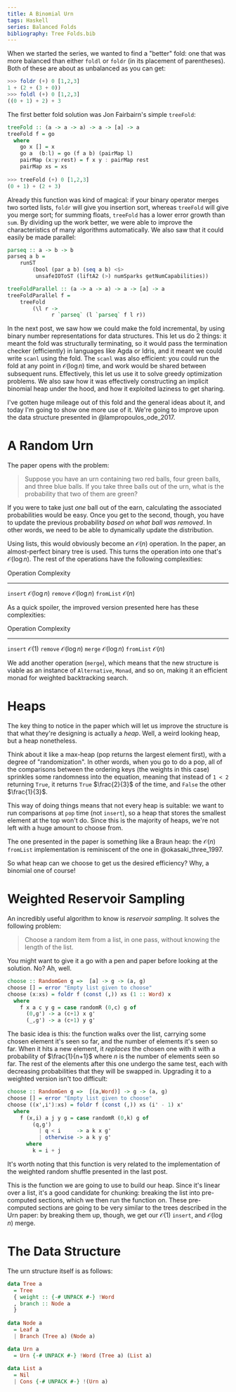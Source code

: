 ```yaml
---
title: A Binomial Urn
tags: Haskell
series: Balanced Folds
bibliography: Tree Folds.bib
---
```


When we started the series, we wanted to find a "better" fold: one that was more
balanced than either `foldl` or `foldr` (in its placement of parentheses). Both
of these are about as unbalanced as you can get:

```haskell
>>> foldr (+) 0 [1,2,3]
1 + (2 + (3 + 0))
>>> foldl (+) 0 [1,2,3]
((0 + 1) + 2) + 3
```

The first better fold solution was Jon Fairbairn's  simple `treeFold`:

```haskell
treeFold :: (a -> a -> a) -> a -> [a] -> a
treeFold f = go
  where
    go x [] = x
    go a  (b:l) = go (f a b) (pairMap l)
    pairMap (x:y:rest) = f x y : pairMap rest
    pairMap xs = xs
  
>>> treeFold (+) 0 [1,2,3]
(0 + 1) + (2 + 3)
```

Already this function was kind of magical: if your binary operator merges two
sorted lists, `foldr` will give you insertion sort, whereas `treeFold` will give
you merge sort; for summing floats, `treeFold` has a lower error growth than
`sum`. By dividing up the work better, we were able to improve the
characteristics of many algorithms automatically. We also saw that it could
easily be made parallel:

```haskell
parseq :: a -> b -> b
parseq a b =
    runST
        (bool (par a b) (seq a b) <$>
         unsafeIOToST (liftA2 (>) numSparks getNumCapabilities))

treeFoldParallel :: (a -> a -> a) -> a -> [a] -> a
treeFoldParallel f =
    treeFold
        (\l r ->
              r `parseq` (l `parseq` f l r))
```

In the next post, we saw how we could make the fold incremental, by using binary
number representations for data structures. This let us do 2 things: it meant
the fold was structurally terminating, so it would pass the termination checker
(efficiently) in languages like Agda or Idris, and it meant we could write
`scanl` using the fold. The `scanl` was also efficient: you could run the fold
at any point in $\mathcal{O}(\log n)$ time, and work would be shared between
subsequent runs. Effectively, this let us use it to solve greedy optimization
problems. We also saw how it was effectively constructing an implicit binomial
heap under the hood, and how it exploited laziness to get sharing.

I've gotten huge mileage out of this fold and the general ideas about it, and
today I'm going to show one more use of it. We're going to improve upon the data
structure presented in @lampropoulos_ode_2017.

# A Random Urn

The paper opens with the problem:

> Suppose you have an urn containing two red balls, four green balls, and three
> blue balls. If you take three balls out of the urn, what is the probability
> that two of them are green?

If you were to take just *one* ball out of the earn, calculating the associated
probabilities would be easy. Once you get to the second, though, you have to
update the previous probability *based on what ball was removed*. In other
words, we need to be able to dynamically update the distribution.

Using lists, this would obviously become an $\mathcal{O}(n)$ operation. In the
paper, an almost-perfect binary tree is used. This turns the operation into one
that's $\mathcal{O}(\log n)$. The rest of the operations have the following
complexities:

Operation   Complexity
----------  ----------
`insert`    $\mathcal{O}(\log n)$
`remove`    $\mathcal{O}(\log n)$
`fromList`  $\mathcal{O}(n)$

As a quick spoiler, the improved version presented here has these complexities:

Operation   Complexity
---------   ----------
`insert`    $\mathcal{O}(1)$
`remove`    $\mathcal{O}(\log n)$
`merge`     $\mathcal{O}(\log n)$
`fromList`  $\mathcal{O}(n)$


We add another operation (`merge`), which means that the new structure is viable
as an instance of `Alternative`, `Monad`, and so on, making it an efficient
monad for weighted backtracking search.

# Heaps

The key thing to notice in the paper which will let us improve the structure is
that what they're designing is actually a *heap*. Well, a weird looking heap,
but a heap nonetheless.

Think about it like a max-heap (pop returns the largest element first), with a
degree of "randomization". In other words, when you go to do a pop, all of the
comparisons between the ordering keys (the weights in this case) sprinkles some
randomness into the equation, meaning that instead of `1 < 2` returning `True`,
it returns `True` $\frac{2}{3}$ of the time, and `False` the other
$\frac{1}{3}$.

This way of doing things means that not every heap is suitable: we want to run
comparisons at `pop` time (not `insert`), so a heap that stores the smallest
element at the top won't do. Since this is the majority of heaps, we're not left
with a huge amount to choose from.

The one presented in the paper is something like a Braun heap: the
$\mathcal{O}(n)$ `fromList` implementation is reminiscent of the one in
@okasaki_three_1997.

So what heap can we choose to get us the desired efficiency? Why, a binomial one
of course!

# Weighted Reservoir Sampling

An incredibly useful algorithm to know is *reservoir sampling*. It solves the
following problem:

> Choose a random item from a list, in one pass, without knowing the length of
> the list.

You might want to give it a go with a pen and paper before looking at the
solution. No? Ah, well.

```haskell
choose :: RandomGen g =>  [a] -> g -> (a, g)
choose [] = error "Empty list given to choose"
choose (x:xs) = foldr f (const (,)) xs (1 :: Word) x
  where
    f x a c y g = case randomR (0,c) g of
      (0,g') -> a (c+1) x g'
      (_,g') -> a (c+1) y g'
```

The basic idea is this: the function walks over the list, carrying some chosen
element it's seen so far, and the number of elements it's seen so far. When it
hits a new element, it *replaces* the chosen one with it with a probability of
$\frac{1}{n+1}$ where $n$ is the number of elements seen so far. The rest of the
elements after this one undergo the same test, each with decreasing
probabilities that they will be swapped in. Upgrading it to a weighted version
isn't too difficult:

```haskell
choose :: RandomGen g =>  [(a,Word)] -> g -> (a, g)
choose [] = error "Empty list given to choose"
choose ((x',i'):xs) = foldr f (const (,)) xs (i' - 1) x'
  where
    f (x,i) a j y g = case randomR (0,k) g of
        (q,g')
          | q < i     -> a k x g'
          | otherwise -> a k y g'
      where
        k = i + j
```

It's worth noting that this function is very related to the implementation of
the weighted random shuffle presented in the last post.

This is the function we are going to use to build our heap. Since it's linear
over a list, it's a good candidate for chunking: breaking the list into
pre-computed sections, which we then run the function on. These pre-computed
sections are going to be very similar to the trees described in the Urn paper:
by breaking them up, though, we get our $\mathcal{O}(1)$ `insert`, and
$\mathcal{O}(\log n)$ merge.

# The Data Structure

The urn structure itself is as follows:

```haskell
data Tree a
  = Tree
  { weight :: {-# UNPACK #-} !Word
  , branch :: Node a
  }
  
data Node a
  = Leaf a
  | Branch (Tree a) (Node a)

data Urn a
  = Urn {-# UNPACK #-} !Word (Tree a) (List a)
  
data List a
  = Nil
  | Cons {-# UNPACK #-} !(Urn a)
```
